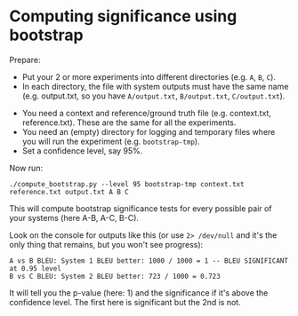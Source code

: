 Computing significance using bootstrap
======================================

Prepare:
- Put your 2 or more experiments into different directories (e.g. `A`, `B`, `C`).
- In each directory, the file with system outputs must have the same name (e.g. output.txt, so you have `A/output.txt`, `B/output.txt`, `C/output.txt`).
* You need a context and reference/ground truth file (e.g. context.txt, reference.txt). These are the same for all the experiments.
* You need an (empty) directory for logging and temporary files where you will run the experiment (e.g. `bootstrap-tmp`).
* Set a confidence level, say 95%.

Now run:
```
./compute_bootstrap.py --level 95 bootstrap-tmp context.txt reference.txt output.txt A B C
```
This will compute bootstrap significance tests for every possible pair of your systems (here A-B, A-C, B-C).

Look on the console for outputs like this (or use `2> /dev/null` and it's the only thing that remains, but you won't see progress):
```
A vs B BLEU: System 1 BLEU better: 1000 / 1000 = 1 -- BLEU SIGNIFICANT at 0.95 level
B vs C BLEU: System 2 BLEU better: 723 / 1000 = 0.723
```
It will tell you the p-value (here: 1) and the significance if it's above the confidence level. The first here is significant but the 2nd is not.

